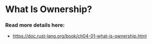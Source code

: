 # What Is Ownership?

### Read more details here:

- https://doc.rust-lang.org/book/ch04-01-what-is-ownership.html

